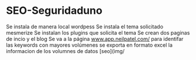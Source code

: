 # SEO-Seguridaduno

Se instala de manera local wordpess
Se instala el tema solicitado mesmerize
Se instalan los plugins que solicita  el tema
Se crean  dos  paginas  de incio y el blog
Se va a   la página  www.app.neilpatel.com/  para  identifar las keywords  con mayores volúmenes 
se exporta en formato excel la informacion de los  volumnes de datos 
[seo](img/

